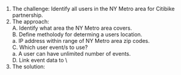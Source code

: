 1. The challenge: Identify all users in the NY Metro area for Citibike partnership.
2. The approach:\
  A. Identify what area the NY Metro area covers.\
  B. Define metholody for determing a users location.\
    a. IP address within range of NY Metro area zip codes.\
  C. Which user event/s to use?\
    a. A user can have unlimited number of events.\
  D. Link event data to \
3. The solution:
